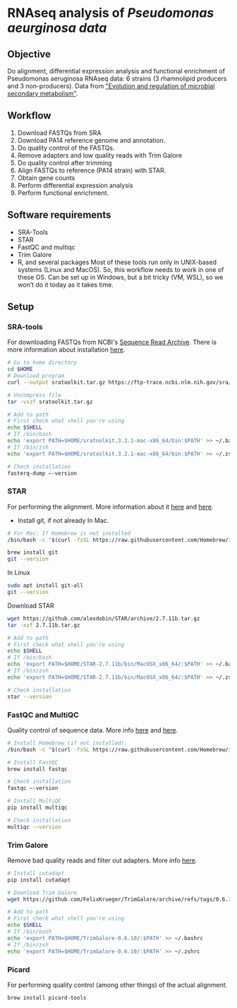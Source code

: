 # RNAseq analysis of *Pseudomonas aeurginosa data*

## Objective
Do alignment, differential expression analysis and functional enrichment of Pseudomonas aeruginosa RNAseq data: 6 strains (3 rhamnolipid producers and 3 non-producers).
Data from ["Evolution and regulation of microbial secondary metabolism"](https://elifesciences.org/articles/76119#s4).

## Workflow
1. Download FASTQs from SRA
2. Download PA14 reference genome and annotation.
3. Do quality control of the FASTQs.
4. Remove adapters and low quality reads with Trim Galore
5. Do quality control after trimming
6. Align FASTQs to reference (PA14 strain) with STAR.
7. Obtain gene counts
8. Perform differential expression analysis
9. Perform functional enrichment.

## Software requirements
- SRA-Tools
- STAR
- FastQC and multiqc
- Trim Galore
- R, and several packages
Most of these tools run only in UNIX-based systems (Linux and MacOS). So, this workflow needs to work in one of these OS.
Can be set up in Windows, but a bit tricky (VM, WSL), so we won’t do it today as it takes time.

## Setup
### SRA-tools
For downloading FASTQs from NCBI's [Sequence Read Archive](https://www.ncbi.nlm.nih.gov/sra). There is more information about installation [here](https://github.com/ncbi/sra-tools/wiki/02.-Installing-SRA-Toolkit
).
```bash
# Go to home directory
cd $HOME
# Download program
curl --output sratoolkit.tar.gz https://ftp-trace.ncbi.nlm.nih.gov/sra/sdk/current/sratoolkit.current-mac64.tar.gz

# Uncompress file
tar -vxzf sratoolkit.tar.gz

# Add to path
# First check what shell you're using
echo $SHELL
# If /bin/bash
echo 'export PATH=$HOME/sratoolkit.3.2.1-mac-x86_64/bin:$PATH' >> ~/.bashrc
# If /bin/zsh
echo 'export PATH=$HOME/sratoolkit.3.2.1-mac-x86_64/bin:$PATH' >> ~/.zshrc

# Check installation
fasterq-dump –-version
```
### STAR
For performing the alignment. More information about it [here](https://github.com/alexdobin/STAR) and [here](https://physiology.med.cornell.edu/faculty/skrabanek/lab/angsd/lecture_notes/STARmanual.pdf
).

- Install git, if not already
In Mac.
```bash
# For Mac: If Homebrew is not installed
/bin/bash -c "$(curl -fsSL https://raw.githubusercontent.com/Homebrew/install/HEAD/install.sh)"

brew install git
git --version
```
In Linux
```bash
sudo apt install git-all
git --version
```
Download STAR
```bash
wget https://github.com/alexdobin/STAR/archive/2.7.11b.tar.gz
tar -xzf 2.7.11b.tar.gz

# Add to path
# First check what shell you're using
echo $SHELL
# If /bin/bash
echo 'export PATH=$HOME/STAR-2.7.11b/bin/MacOSX_x86_64/:$PATH' >> ~/.bashrc
# If /bin/zsh
echo 'export PATH=$HOME/STAR-2.7.11b/bin/MacOSX_x86_64/:$PATH' >> ~/.zshrc

# Check installation
star --version
```

### FastQC and MultiQC
Quality control of sequence data. More info [here](https://www.bioinformatics.babraham.ac.uk/projects/fastqc/) and [here](https://seqera.io/multiqc/).
```bash
# Install Homebrew (if not installed).
/bin/bash -c "$(curl -fsSL https://raw.githubusercontent.com/Homebrew/install/HEAD/install.sh)"

# Install FastQC
brew install fastqc

# Check installation
fastqc –-version

# Install MultiQC
pip install multiqc

# Check installation
multiqc -–version
```
### Trim Galore
Remove bad quality reads and filter out adapters. More info [here](https://www.bioinformatics.babraham.ac.uk/projects/trim_galore/).
```bash
# Install cutadapt
pip install cutadapt

# Download Trim Galore
wget https://github.com/FelixKrueger/TrimGalore/archive/refs/tags/0.6.10.zip

# Add to path
# First check what shell you're using
echo $SHELL
# If /bin/bash
echo 'export PATH=$HOME/TrimGalore-0.6.10/:$PATH' >> ~/.bashrc
# If /bin/zsh
echo 'export PATH=$HOME/TrimGalore-0.6.10/:$PATH' >> ~/.zshrc
```

### Picard
For performing quality control (among other things) of the actual alignment.
```bash
brew install picard-tools
```